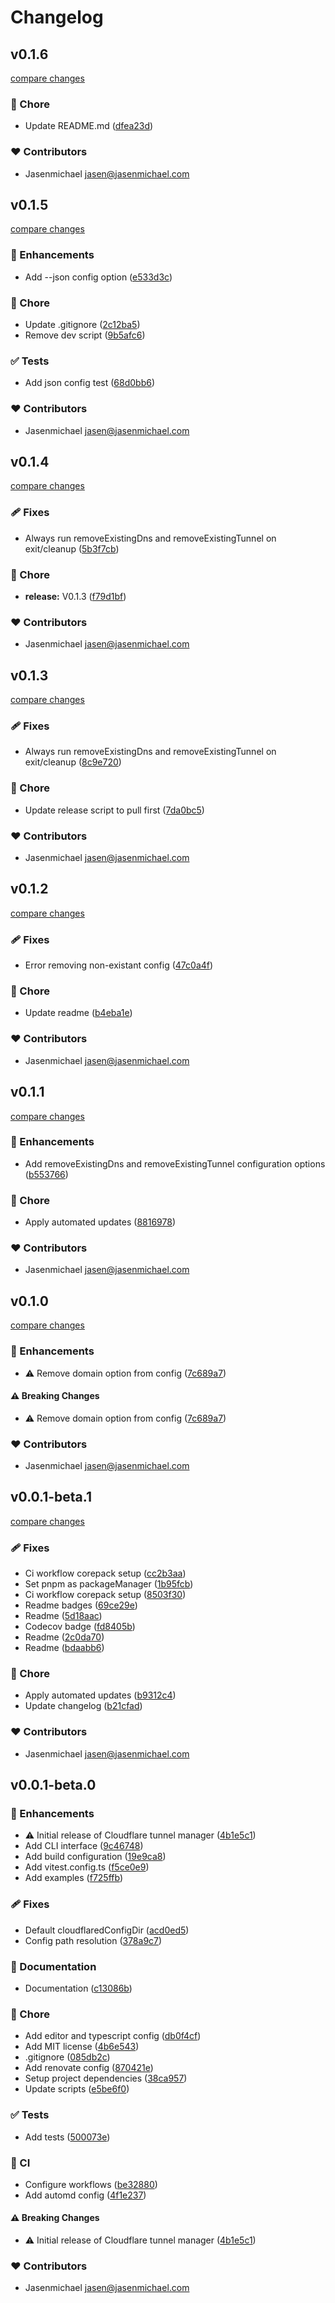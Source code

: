 # Changelog

## v0.1.6

[compare changes](https://github.com/jasenmichael/cf-tunnel/compare/v0.1.5...v0.1.6)

### 🏡 Chore

- Update README.md ([dfea23d](https://github.com/jasenmichael/cf-tunnel/commit/dfea23d))

### ❤️ Contributors

- Jasenmichael <jasen@jasenmichael.com>

## v0.1.5

[compare changes](https://github.com/jasenmichael/cf-tunnel/compare/v0.1.4...v0.1.5)

### 🚀 Enhancements

- Add --json config option ([e533d3c](https://github.com/jasenmichael/cf-tunnel/commit/e533d3c))

### 🏡 Chore

- Update .gitignore ([2c12ba5](https://github.com/jasenmichael/cf-tunnel/commit/2c12ba5))
- Remove dev script ([9b5afc6](https://github.com/jasenmichael/cf-tunnel/commit/9b5afc6))

### ✅ Tests

- Add json config test ([68d0bb6](https://github.com/jasenmichael/cf-tunnel/commit/68d0bb6))

### ❤️ Contributors

- Jasenmichael <jasen@jasenmichael.com>

## v0.1.4

[compare changes](https://github.com/jasenmichael/cf-tunnel/compare/v0.1.3...v0.1.4)

### 🩹 Fixes

- Always run removeExistingDns and removeExistingTunnel on exit/cleanup ([5b3f7cb](https://github.com/jasenmichael/cf-tunnel/commit/5b3f7cb))

### 🏡 Chore

- **release:** V0.1.3 ([f79d1bf](https://github.com/jasenmichael/cf-tunnel/commit/f79d1bf))

### ❤️ Contributors

- Jasenmichael <jasen@jasenmichael.com>

## v0.1.3

[compare changes](https://github.com/jasenmichael/cf-tunnel/compare/v0.1.2...v0.1.3)

### 🩹 Fixes

- Always run removeExistingDns and removeExistingTunnel on exit/cleanup ([8c9e720](https://github.com/jasenmichael/cf-tunnel/commit/8c9e720))

### 🏡 Chore

- Update release script to pull first ([7da0bc5](https://github.com/jasenmichael/cf-tunnel/commit/7da0bc5))

### ❤️ Contributors

- Jasenmichael <jasen@jasenmichael.com>

## v0.1.2

[compare changes](https://github.com/jasenmichael/cf-tunnel/compare/v0.1.1...v0.1.2)

### 🩹 Fixes

- Error removing non-existant config ([47c0a4f](https://github.com/jasenmichael/cf-tunnel/commit/47c0a4f))

### 🏡 Chore

- Update readme ([b4eba1e](https://github.com/jasenmichael/cf-tunnel/commit/b4eba1e))

### ❤️ Contributors

- Jasenmichael <jasen@jasenmichael.com>

## v0.1.1

[compare changes](https://github.com/jasenmichael/cf-tunnel/compare/v0.1.0...v0.1.1)

### 🚀 Enhancements

- Add removeExistingDns and removeExistingTunnel configuration options ([b553766](https://github.com/jasenmichael/cf-tunnel/commit/b553766))

### 🏡 Chore

- Apply automated updates ([8816978](https://github.com/jasenmichael/cf-tunnel/commit/8816978))

### ❤️ Contributors

- Jasenmichael <jasen@jasenmichael.com>

## v0.1.0

[compare changes](https://github.com/jasenmichael/cf-tunnel/compare/v0.0.1-beta.1...v0.1.0)

### 🚀 Enhancements

- ⚠️ Remove domain option from config ([7c689a7](https://github.com/jasenmichael/cf-tunnel/commit/7c689a7))

#### ⚠️ Breaking Changes

- ⚠️ Remove domain option from config ([7c689a7](https://github.com/jasenmichael/cf-tunnel/commit/7c689a7))

### ❤️ Contributors

- Jasenmichael <jasen@jasenmichael.com>

## v0.0.1-beta.1

[compare changes](https://github.com/jasenmichael/cf-tunnel/compare/v0.0.1-beta.0...v0.0.1-beta.1)

### 🩹 Fixes

- Ci workflow corepack setup ([cc2b3aa](https://github.com/jasenmichael/cf-tunnel/commit/cc2b3aa))
- Set pnpm as packageManager ([1b95fcb](https://github.com/jasenmichael/cf-tunnel/commit/1b95fcb))
- Ci workflow corepack setup ([8503f30](https://github.com/jasenmichael/cf-tunnel/commit/8503f30))
- Readme badges ([69ce29e](https://github.com/jasenmichael/cf-tunnel/commit/69ce29e))
- Readme ([5d18aac](https://github.com/jasenmichael/cf-tunnel/commit/5d18aac))
- Codecov badge ([fd8405b](https://github.com/jasenmichael/cf-tunnel/commit/fd8405b))
- Readme ([2c0da70](https://github.com/jasenmichael/cf-tunnel/commit/2c0da70))
- Readme ([bdaabb6](https://github.com/jasenmichael/cf-tunnel/commit/bdaabb6))

### 🏡 Chore

- Apply automated updates ([b9312c4](https://github.com/jasenmichael/cf-tunnel/commit/b9312c4))
- Update changelog ([b21cfad](https://github.com/jasenmichael/cf-tunnel/commit/b21cfad))

### ❤️ Contributors

- Jasenmichael <jasen@jasenmichael.com>

## v0.0.1-beta.0

### 🚀 Enhancements

- ⚠️ Initial release of Cloudflare tunnel manager ([4b1e5c1](https://github.com/jasenmichael/cf-tunnel/commit/4b1e5c1))
- Add CLI interface ([9c46748](https://github.com/jasenmichael/cf-tunnel/commit/9c46748))
- Add build configuration ([19e9ca8](https://github.com/jasenmichael/cf-tunnel/commit/19e9ca8))
- Add vitest.config.ts ([f5ce0e9](https://github.com/jasenmichael/cf-tunnel/commit/f5ce0e9))
- Add examples ([f725ffb](https://github.com/jasenmichael/cf-tunnel/commit/f725ffb))

### 🩹 Fixes

- Default cloudflaredConfigDir ([acd0ed5](https://github.com/jasenmichael/cf-tunnel/commit/acd0ed5))
- Config path resolution ([378a9c7](https://github.com/jasenmichael/cf-tunnel/commit/378a9c7))

### 📖 Documentation

- Documentation ([c13086b](https://github.com/jasenmichael/cf-tunnel/commit/c13086b))

### 🏡 Chore

- Add editor and typescript config ([db0f4cf](https://github.com/jasenmichael/cf-tunnel/commit/db0f4cf))
- Add MIT license ([4b6e543](https://github.com/jasenmichael/cf-tunnel/commit/4b6e543))
- .gitignore ([085db2c](https://github.com/jasenmichael/cf-tunnel/commit/085db2c))
- Add renovate config ([870421e](https://github.com/jasenmichael/cf-tunnel/commit/870421e))
- Setup project dependencies ([38ca957](https://github.com/jasenmichael/cf-tunnel/commit/38ca957))
- Update scripts ([e5be6f0](https://github.com/jasenmichael/cf-tunnel/commit/e5be6f0))

### ✅ Tests

- Add tests ([500073e](https://github.com/jasenmichael/cf-tunnel/commit/500073e))

### 🤖 CI

- Configure workflows ([be32880](https://github.com/jasenmichael/cf-tunnel/commit/be32880))
- Add automd config ([4f1e237](https://github.com/jasenmichael/cf-tunnel/commit/4f1e237))

#### ⚠️ Breaking Changes

- ⚠️ Initial release of Cloudflare tunnel manager ([4b1e5c1](https://github.com/jasenmichael/cf-tunnel/commit/4b1e5c1))

### ❤️ Contributors

- Jasenmichael <jasen@jasenmichael.com>
